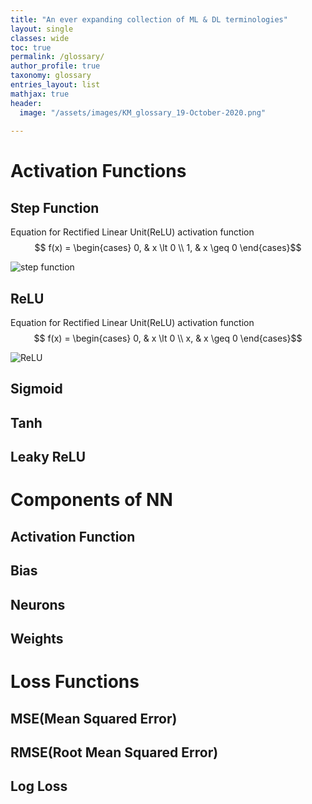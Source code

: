 ```yaml
---
title: "An ever expanding collection of ML & DL terminologies"
layout: single
classes: wide
toc: true
permalink: /glossary/
author_profile: true
taxonomy: glossary
entries_layout: list
mathjax: true
header:
  image: "/assets/images/KM_glossary_19-October-2020.png"
  
---
```


# Activation Functions

## Step Function

Equation for Rectified Linear Unit(ReLU) activation function
$$  f(x) =
\begin{cases}
0,  & x \lt 0 \\
1, & x \geq 0 
\end{cases}$$

<img src="{{ site.url }}{{ site.baseurl }}/assets/images/step_function.png" alt="step function">


## ReLU

Equation for Rectified Linear Unit(ReLU) activation function
$$  f(x) =
\begin{cases}
0,  & x \lt 0 \\
x, & x \geq 0 
\end{cases}$$

<img src="{{ site.url }}{{ site.baseurl }}/assets/images/ReLU.png" alt="ReLU">


## Sigmoid

## Tanh

## Leaky ReLU


# Components of NN

## Activation Function

## Bias

## Neurons

## Weights


# Loss Functions

## MSE(Mean Squared Error)

## RMSE(Root Mean Squared Error)

## Log Loss